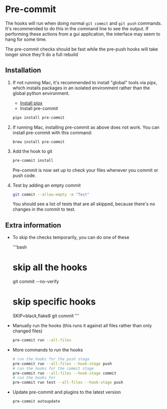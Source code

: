 # Pre-commit

The hooks will run when doing normal `git commit` and `git push` commands. It's recommended to do this in the command line to see the output. If performing these actions from a gui application, the interface may seem to hang for some time.

The pre-commit checks should be fast while the pre-push hooks will take longer since they'll do a full rebuild

## Installation



1. If not running Mac, it's recommended to install "global" tools via pipx, which installs packages in an isolated environment rather than the global python environment.

   - [Install pipx](https://pipx.pypa.io/latest/installation/)
   - Install pre-commit

   ```bash
   pipx install pre-commit
   ```

1. If running Mac, installing pre-commit as above does not work.  You can install pre-commit with this command:

   ```
   brew install pre-commit
   ```

1. Add the hook to git

   ```bash
   pre-commit install
   ```

   Pre-commit is now set up to check your files whenever you commit or push code.

1. Test by adding an empty commit

    ```bash
    git commit --allow-empty -m "Test"
    ```

    You should see a list of tests that are all skipped, because there's no changes in the commit to test.

## Extra information

- To skip the checks temporarily, you can do one of these

    '''bash
    # skip all the hooks
    git commit --no-verify
    # skip specific hooks
    SKIP=black,flake8 git commit
    '''

- Manually run the hooks (this runs it against all files rather than only changed files)

   ```bash
   pre-commit run --all-files
   ```

- More commands to run the hooks

   ```bash
   # run the hooks for the push staga
   pre-commit run --all-files --hook-stage push
   # run the hooks for the commit stage
   pre-commit run --all-files --hook-stage commit
   # run the hooks for
   pre-commit run test --all-files --hook-stage push
   ```

- Update pre-commit and plugins to the latest version

   ```bash
   pre-commit autoupdate
   ```
